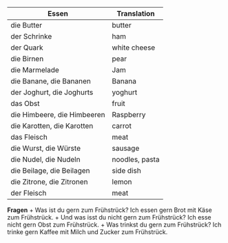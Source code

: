 
| Essen                       | Translation    |
| --------------------------- | -------------- |
| die Butter                  | butter         |
| der Schrinke                | ham            |
| der Quark                   | white cheese   |
| die Birnen                  | pear           |
| die Marmelade               | Jam            |
| die Banane, die Bananen     | Banana         |
| der Joghurt, die Joghurts   | yoghurt        |
| das Obst                    | fruit          |
| die Himbeere, die Himbeeren | Raspberry      |
| die Karotten, die Karotten  | carrot         |
| das Fleisch                 | meat           |
| die Wurst, die Würste       | sausage        |
| die Nudel, die Nudeln       | noodles, pasta |
| die Beilage, die Beilagen   | side dish      |
| die Zitrone, die Zitronen   | lemon          |
| der Fleisch                 | meat           |

**Fragen**
	+ Was ist du gern zum Frühstrück? Ich essen gern Brot mit Käse zum Frühstrück.
	+ Und was isst du nicht gern zum Frühstrück? Ich esse nicht gern Obst zum Frühstrück.
	+ Was trinkst du gern zum Frühstrück? Ich trinke gern Kaffee mit Milch und Zucker zum Frühstrück. 
